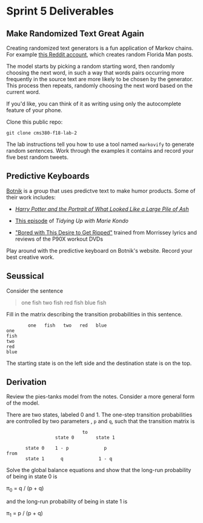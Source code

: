 # Sprint 5 Deliverables

## Make Randomized Text Great Again

Creating randomized text generators is a fun application of Markov chains. For example [this Reddit account](https://www.reddit.com/user/FloridaMan_SS/posts/), which creates random
Florida Man posts.

The model starts by picking a random starting word, then randomly choosing the next word, in such a way that words pairs occurring more
frequently in the source text are more likely to be chosen by the generator. This process then repeats, randomly choosing the next word
based on the current word.

If you'd like, you can think of it as writing using only the autocomplete feature of your phone.

Clone this public repo:

```
git clone cms380-f18-lab-2
```

The lab instructions tell you how to use a tool named `markovify` to generate random sentences. Work through the examples it contains and 
record your five best random tweets.

## Predictive Keyboards

[Botnik](https://botnik.org/) is a group that uses predictve text to make humor products. Some of their work includes:

- [*Harry Potter and the Portrait of What Looked Like a Large Pile of Ash*](https://botnik.org/content/harry-potter.html)

- [This episode](https://twitter.com/botnikstudios/status/1113130983426002944) of *Tidying Up with Marie Kondo*

- ["Bored with This Desire to Get Ripped"](https://www.youtube.com/watch?v=BtybvwLJC30) trained from Morrissey lyrics and reviews of the
P90X workout DVDs

Play around with the predictive keyboard on Botnik's website. Record your best creative work.

## Seussical

Consider the sentence

> one fish two fish red fish blue fish

Fill in the matrix describing the transition probabilities in this sentence.

```
        one   fish   two   red   blue
one
fish
two
red
blue
```

The starting state is on the left side and the destination state is on the top.


## Derivation

Review the pies-tanks model from the notes. Consider a more general form of the model.

There are two states, labeled 0 and 1. The one-step transition probabilities are controlled by two parameters , `p` and `q`, such that
the transition matrix is

```
                            to
                  state 0        state 1
  
       state 0    1 - p             p
from
       state 1      q             1 - q
```

Solve the global balance equations and show that the long-run probability of being in state 0 is

π<sub>0</sub> = q / (p + q)

and the long-run probability of being in state 1 is

π<sub>1</sub> = p / (p + q)


